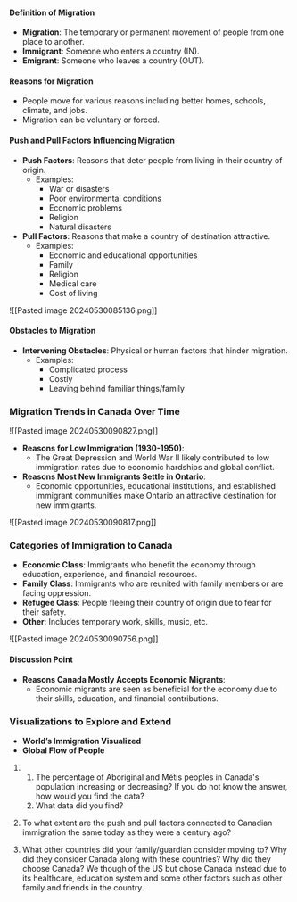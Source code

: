 #### Definition of Migration

- **Migration**: The temporary or permanent movement of people from one place to another.
- **Immigrant**: Someone who enters a country (IN).
- **Emigrant**: Someone who leaves a country (OUT).

#### Reasons for Migration

- People move for various reasons including better homes, schools, climate, and jobs.
- Migration can be voluntary or forced.

#### Push and Pull Factors Influencing Migration

- **Push Factors**: Reasons that deter people from living in their country of origin.
    - Examples:
        - War or disasters
        - Poor environmental conditions
        - Economic problems
        - Religion
        - Natural disasters
- **Pull Factors**: Reasons that make a country of destination attractive.
    - Examples:
        - Economic and educational opportunities
        - Family
        - Religion
        - Medical care
        - Cost of living
 
![[Pasted image 20240530085136.png]]

#### Obstacles to Migration
- **Intervening Obstacles**: Physical or human factors that hinder migration.
    - Examples:
        - Complicated process
        - Costly
        - Leaving behind familiar things/family

### Migration Trends in Canada Over Time
![[Pasted image 20240530090827.png]]
- **Reasons for Low Immigration (1930-1950)**:
    - The Great Depression and World War II likely contributed to low immigration rates due to economic hardships and global conflict.
- **Reasons Most New Immigrants Settle in Ontario**:
    - Economic opportunities, educational institutions, and established immigrant communities make Ontario an attractive destination for new immigrants.

![[Pasted image 20240530090817.png]]
### Categories of Immigration to Canada
- **Economic Class**: Immigrants who benefit the economy through education, experience, and financial resources.
- **Family Class**: Immigrants who are reunited with family members or are facing oppression.
- **Refugee Class**: People fleeing their country of origin due to fear for their safety.
- **Other**: Includes temporary work, skills, music, etc.

![[Pasted image 20240530090756.png]]
#### Discussion Point
- **Reasons Canada Mostly Accepts Economic Migrants**:
    - Economic migrants are seen as beneficial for the economy due to their skills, education, and financial contributions.

### Visualizations to Explore and Extend
- **World’s Immigration Visualized**
- **Global Flow of People**

 1. 
	 1. The percentage of Aboriginal and Métis peoples in Canada's population increasing or decreasing? If you do not know the answer, how would you find the data?
	 2. What data did you find?
	 
2. To what extent are the push and pull factors connected to Canadian immigration the same today as they were a century ago? 
	
3. What other countries did your family/guardian consider moving to? Why did they consider Canada along with these countries? Why did they choose Canada?
		We though of the US but chose Canada instead due to its healthcare, education system and some other factors such as other family and friends in the country.


